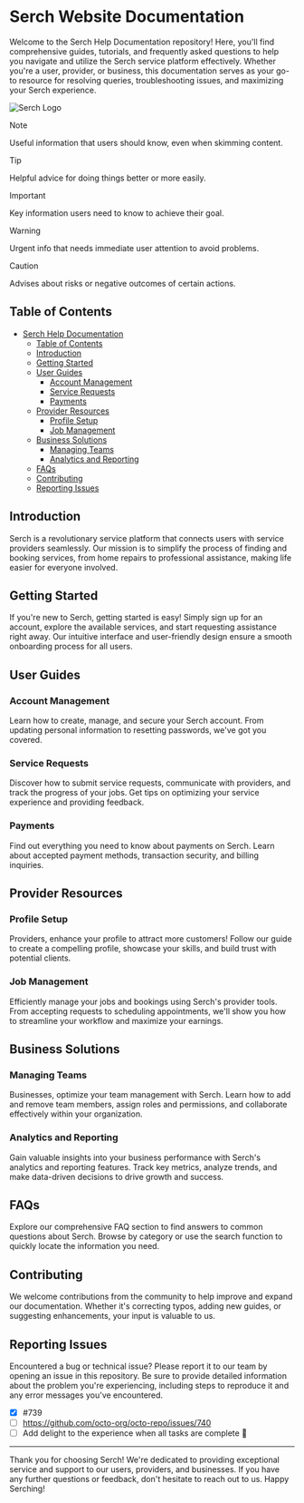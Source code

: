 # Serch Website Documentation

Welcome to the Serch Help Documentation repository! Here, you'll find comprehensive guides, tutorials, and frequently asked questions to help you navigate and utilize the Serch service platform effectively. Whether you're a user, provider, or business, this documentation serves as your go-to resource for resolving queries, troubleshooting issues, and maximizing your Serch experience.

![Serch Logo](https://firebasestorage.googleapis.com/v0/b/serch-2eb43.appspot.com/o/black%20-%20Serch.png?alt=media&token=21428d79-6e91-4da5-bdc3-ea8bcd5390ba)

> [!NOTE]
> Useful information that users should know, even when skimming content.

> [!TIP]
> Helpful advice for doing things better or more easily.

> [!IMPORTANT]
> Key information users need to know to achieve their goal.

> [!WARNING]
> Urgent info that needs immediate user attention to avoid problems.

> [!CAUTION]
> Advises about risks or negative outcomes of certain actions.

## Table of Contents

- [Serch Help Documentation](#serch-help-documentation)
  - [Table of Contents](#table-of-contents)
  - [Introduction](#introduction)
  - [Getting Started](#getting-started)
  - [User Guides](#user-guides)
    - [Account Management](#account-management)
    - [Service Requests](#service-requests)
    - [Payments](#payments)
  - [Provider Resources](#provider-resources)
    - [Profile Setup](#profile-setup)
    - [Job Management](#job-management)
  - [Business Solutions](#business-solutions)
    - [Managing Teams](#managing-teams)
    - [Analytics and Reporting](#analytics-and-reporting)
  - [FAQs](#faqs)
  - [Contributing](#contributing)
  - [Reporting Issues](#reporting-issues)

## Introduction

Serch is a revolutionary service platform that connects users with service providers seamlessly. Our mission is to simplify the process of finding and booking services, from home repairs to professional assistance, making life easier for everyone involved.

## Getting Started

If you're new to Serch, getting started is easy! Simply sign up for an account, explore the available services, and start requesting assistance right away. Our intuitive interface and user-friendly design ensure a smooth onboarding process for all users.

## User Guides

### Account Management

Learn how to create, manage, and secure your Serch account. From updating personal information to resetting passwords, we've got you covered.

### Service Requests

Discover how to submit service requests, communicate with providers, and track the progress of your jobs. Get tips on optimizing your service experience and providing feedback.

### Payments

Find out everything you need to know about payments on Serch. Learn about accepted payment methods, transaction security, and billing inquiries.

## Provider Resources

### Profile Setup

Providers, enhance your profile to attract more customers! Follow our guide to create a compelling profile, showcase your skills, and build trust with potential clients.

### Job Management

Efficiently manage your jobs and bookings using Serch's provider tools. From accepting requests to scheduling appointments, we'll show you how to streamline your workflow and maximize your earnings.

## Business Solutions

### Managing Teams

Businesses, optimize your team management with Serch. Learn how to add and remove team members, assign roles and permissions, and collaborate effectively within your organization.

### Analytics and Reporting

Gain valuable insights into your business performance with Serch's analytics and reporting features. Track key metrics, analyze trends, and make data-driven decisions to drive growth and success.

## FAQs

Explore our comprehensive FAQ section to find answers to common questions about Serch. Browse by category or use the search function to quickly locate the information you need.

## Contributing

We welcome contributions from the community to help improve and expand our documentation. Whether it's correcting typos, adding new guides, or suggesting enhancements, your input is valuable to us.

## Reporting Issues

Encountered a bug or technical issue? Please report it to our team by opening an issue in this repository. Be sure to provide detailed information about the problem you're experiencing, including steps to reproduce it and any error messages you've encountered.

- [x] #739
- [ ] https://github.com/octo-org/octo-repo/issues/740
- [ ] Add delight to the experience when all tasks are complete :tada:

---

Thank you for choosing Serch! We're dedicated to providing exceptional service and support to our users, providers, and businesses. If you have any further questions or feedback, don't hesitate to reach out to us. Happy Serching!
